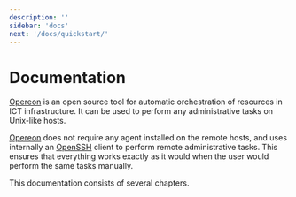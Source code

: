 ```yaml
---
description: ''
sidebar: 'docs'
next: '/docs/quickstart/'
---
```


# Documentation

[Opereon](https://opereon.io) is an open source tool for automatic orchestration of resources in ICT infrastructure. 
It can be used to perform any administrative tasks on Unix-like hosts. 

[Opereon](https://opereon.io) does not require any agent installed on the remote hosts, and uses internally an [OpenSSH](https://www.openssh.com)
client to perform remote administrative tasks. This ensures that everything works exactly as it would when the user 
would perform the same tasks manually.

This documentation consists of several chapters.

